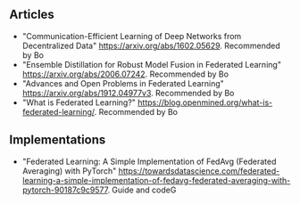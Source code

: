 ## Articles

- "Communication-Efficient Learning of Deep Networks from Decentralized Data" https://arxiv.org/abs/1602.05629. Recommended by Bo
- "Ensemble Distillation for Robust Model Fusion in Federated Learning" https://arxiv.org/abs/2006.07242. Recommended by Bo
- "Advances and Open Problems in Federated Learning" https://arxiv.org/abs/1912.04977v3. Recommended by Bo
- "What is Federated Learning?" https://blog.openmined.org/what-is-federated-learning/. Recommended by Bo

## Implementations 

- "Federated Learning: A Simple Implementation of FedAvg (Federated Averaging) with PyTorch" https://towardsdatascience.com/federated-learning-a-simple-implementation-of-fedavg-federated-averaging-with-pytorch-90187c9c9577. Guide and codeG
